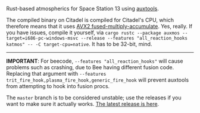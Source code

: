 Rust-based atmospherics for Space Station 13 using [auxtools](https://github.com/willox/auxtools).

The compiled binary on Citadel is compiled for Citadel's CPU, which therefore means that it uses [AVX2 fused-multiply-accumulate](https://en.wikipedia.org/wiki/Advanced_Vector_Extensions#Advanced_Vector_Extensions_2). Yes, really. If you have issues, compile it yourself, via `cargo rustc --package auxmos --target=i686-pc-windows-msvc --release --features "all_reaction_hooks katmos" -- -C target-cpu=native`. It has to be 32-bit, mind.

---

**IMPORTANT**: For beecode, `--features "all_reaction_hooks"` will cause problems such as crashing, due to Bee having different fusion code. Replacing that argument with `--features trit_fire_hook,plasma_fire_hook,generic_fire_hook` will prevent auxtools from attempting to hook into fusion procs.

The `master` branch is to be considered unstable; use the releases if you want to make sure it actually works. [The latest release is here](https://github.com/BeeStation/auxmos/releases/latest).
